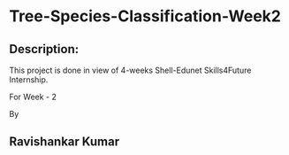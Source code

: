 # Tree-Species-Classification-Week2

## Description:
This project is done in view of 4-weeks Shell-Edunet Skills4Future Internship.

For Week - 2

By
## Ravishankar Kumar
